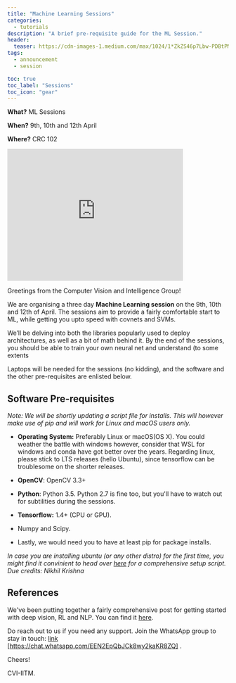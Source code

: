 ```yaml
---
title: "Machine Learning Sessions"
categories:
  - tutorials
description: "A brief pre-requisite guide for the ML Session."
header:
  teaser: https://cdn-images-1.medium.com/max/1024/1*ZkZS46p7Lbw-PDBtPMfEEw.jpeg
tags:
  - announcement
  - session

toc: true
toc_label: "Sessions"
toc_icon: "gear"
---
```


**What?** ML Sessions

**When?** 9th, 10th and 12th April

**Where?** CRC 102

<iframe src="https://www.google.com/maps/embed?pb=!1m23!1m12!1m3!1d124406.89289444235!2d80.16030355909216!3d12.990045923321086!2m3!1f0!2f0!3f0!3m2!1i1024!2i768!4f13.1!4m8!3e6!4m0!4m5!1s0x3a52677fdb777ceb%3A0xb9d8a78a4b0ef7d3!2sClass+Room+Complex%2C+IIT+Madras%2C+Indian+Institute+Of+Technology%2C+Chennai%2C+Tamil+Nadu+600036!3m2!1d12.9900553!2d80.2303441!5e0!3m2!1sen!2sin!4v1522947421266" width="400" height="300" frameborder="0" style="border:0" allowfullscreen></iframe>

Greetings from the Computer Vision and Intelligence Group!

We are organising a three day **Machine Learning session** on the 9th, 10th and 12th of April. The sessions aim to provide a fairly comfortable start to ML, while getting you upto speed with covnets and SVMs.

We’ll be delving into both the libraries popularly used to deploy architectures, as well as a bit of math behind it. By the end of the sessions, you should be able to train your own neural net and understand (to some extents

Laptops will be needed for the sessions (no kidding), and the software and the other pre-requisites are enlisted below.

## Software Pre-requisites

_Note: We will be shortly updating a script file for installs. This will however make use of pip and will work for Linux and macOS users only._

* **Operating System:** Preferably Linux or macOS(OS X). You could weather the battle with windows however, consider that WSL for windows and conda have got better over the years. Regarding linux, please stick to LTS releases (hello Ubuntu), since tensorflow can be troublesome on the shorter releases.

* **OpenCV**: OpenCV 3.3+

* **Python**: Python 3.5. Python 2.7 is fine too, but you'll have to watch out for subtilities during the sessions.

*  **Tensorflow:** 1.4+ (CPU or GPU).

* Numpy and Scipy.

* Lastly, we would need you to have at least pip for package installs.

*In case you are installing ubuntu (or any other distro) for the first time, you might find it convinient to head over [here](https://github.com/rsnk96/Ubuntu-Setup-Scripts.git) for a comprehensive setup script. Due credits: Nikhil Krishna*

## References

We've been putting together a fairly comprehensive post for getting started with deep vision, RL and NLP. You can find it [here]().

Do reach out to us if you need any support.
Join the WhatsApp group to stay in touch: [link]( https://chat.whatsapp.com/EEN2EpQbJCk8wy2kaKR8ZQ) [https://chat.whatsapp.com/EEN2EpQbJCk8wy2kaKR8ZQ] .

Cheers!

CVI-IITM.
